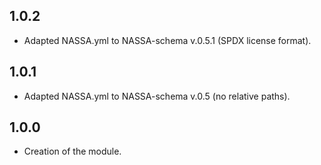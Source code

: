 ## 1.0.2
- Adapted NASSA.yml to NASSA-schema v.0.5.1 (SPDX license format).
## 1.0.1
- Adapted NASSA.yml to NASSA-schema v.0.5 (no relative paths).
## 1.0.0
- Creation of the module.